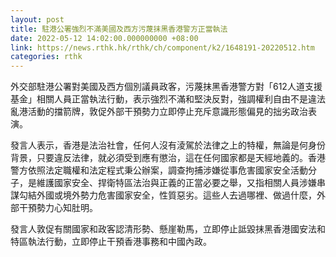 ```yaml
---
layout: post
title: 駐港公署強烈不滿美國及西方污蔑抹黑香港警方正當執法
date: 2022-05-12 14:02:00.000000000 +08:00
link: https://news.rthk.hk/rthk/ch/component/k2/1648191-20220512.htm
categories: rthk
---
```


外交部駐港公署對美國及西方個別議員政客，污蔑抹黑香港警方對「612人道支援基金」相關人員正當執法行動，表示強烈不滿和堅決反對，強調權利自由不是違法亂港活動的擋箭牌，敦促外部干預勢力立即停止充斥意識形態偏見的拙劣政治表演。

發言人表示，香港是法治社會，任何人沒有淩駕於法律之上的特權，無論是何身份背景，只要違反法律，就必須受到應有懲治，這在任何國家都是天經地義的。香港警方依照法定職權和法定程式秉公辦案，調查拘捕涉嫌從事危害國家安全活動分子，是維護國家安全、捍衛特區法治與正義的正當必要之舉，又指相關人員涉嫌串謀勾結外國或境外勢力危害國家安全，性質惡劣。這些人去過哪裡、做過什麼，外部干預勢力心知肚明。

發言人敦促有關國家和政客認清形勢、懸崖勒馬，立即停止詆毀抹黑香港國安法和特區執法行動，立即停止干預香港事務和中國內政。
